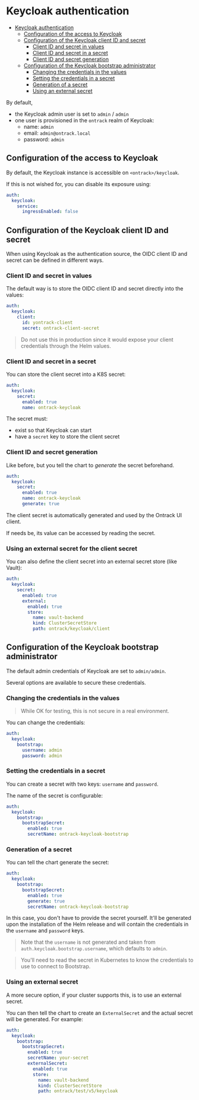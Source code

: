 # Keycloak authentication

<!-- TOC -->
* [Keycloak authentication](#keycloak-authentication)
  * [Configuration of the access to Keycloak](#configuration-of-the-access-to-keycloak)
  * [Configuration of the Keycloak client ID and secret](#configuration-of-the-keycloak-client-id-and-secret)
    * [Client ID and secret in values](#client-id-and-secret-in-values)
    * [Client ID and secret in a secret](#client-id-and-secret-in-a-secret)
    * [Client ID and secret generation](#client-id-and-secret-generation)
  * [Configuration of the Keycloak bootstrap administrator](#configuration-of-the-keycloak-bootstrap-administrator)
    * [Changing the credentials in the values](#changing-the-credentials-in-the-values)
    * [Setting the credentials in a secret](#setting-the-credentials-in-a-secret)
    * [Generation of a secret](#generation-of-a-secret)
    * [Using an external secret](#using-an-external-secret)
<!-- TOC -->

By default,

* the Keycloak admin user is set to `admin` / `admin`
* one user is provisioned in the `ontrack` realm of Keycloak:
    * name: `admin`
    * email: `admin@ontrack.local`
    * password: `admin`

## Configuration of the access to Keycloak

By default, the Keycloak instance is accessible on `<ontrack>/keycloak`.

If this is not wished for, you can disable its exposure using:

```yaml
auth:
  keycloak:
    service:
      ingressEnabled: false
```

## Configuration of the Keycloak client ID and secret

When using Keycloak as the authentication source, the OIDC client ID
and secret can be defined in different ways.

### Client ID and secret in values

The default way is to store the OIDC client ID and secret directly
into the values:

```yaml
auth:
  keycloak:
    client:
      id: yontrack-client
      secret: ontrack-client-secret
```

> Do not use this in production since it would expose your client
> credentials through the Helm values.

### Client ID and secret in a secret

You can store the client secret into a K8S secret:

```yaml
auth:
  keycloak:
    secret:
      enabled: true
      name: ontrack-keycloak
```

The secret must:

* exist so that Keycloak can start
* have a `secret` key to store the client secret

### Client ID and secret generation

Like before, but you tell the chart to _generate_ the secret beforehand.

```yaml
auth:
  keycloak:
    secret:
      enabled: true
      name: ontrack-keycloak
      generate: true
```

The client secret is automatically generated and used by the
Ontrack UI client.

If needs be, its value can be accessed by reading the secret.

### Using an external secret for the client secret

You can also define the client secret into an external secret store (like Vault):

```yaml
auth:
  keycloak:
    secret:
      enabled: true
      external:
        enabled: true
        store:
          name: vault-backend
          kind: ClusterSecretStore
          path: ontrack/keycloak/client
```

## Configuration of the Keycloak bootstrap administrator

The default admin credentials of Keycloak are set to `admin/admin`.

Several options are available to secure these credentials.

### Changing the credentials in the values

> While OK for testing, this is not secure in a real environment.

You can change the credentials:

```yaml
auth:
  keycloak:
    bootstrap:
      username: admin
      password: admin
```

### Setting the credentials in a secret

You can create a secret with two keys: `username` and `password`.

The name of the secret is configurable:

```yaml
auth:
  keycloak:
    bootstrap:
      bootstrapSecret:
        enabled: true
        secretName: ontrack-keycloak-bootstrap
```

### Generation of a secret

You can tell the chart  generate the secret:

```yaml
auth:
  keycloak:
    bootstrap:
      bootstrapSecret:
        enabled: true
        generate: true
        secretName: ontrack-keycloak-bootstrap
```

In this case, you don't have to provide the secret yourself. It'll be generated upon the installation
of the Helm release and will contain the credentials in the `username` and `password` keys.

> Note that the `username` is not generated and taken from `auth.keycloak.bootstrap.username`, which
> defaults to `admin`.

> You'll need to read the secret in Kubernetes to know the credentials to use to connect to Bootstrap.

### Using an external secret

A more secure option, if your cluster supports this, is to use an external secret.

You can then tell the chart to create an `ExternalSecret` and the actual secret will be generated. For example:

```yaml
auth:
  keycloak:
    bootstrap:
      bootstrapSecret:
        enabled: true
        secretName: your-secret
        externalSecret:
          enabled: true
          store:
            name: vault-backend
            kind: ClusterSecretStore
            path: ontrack/test/v5/keycloak
```
